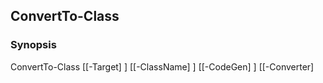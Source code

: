 ConvertTo-Class
---------------

### Synopsis

ConvertTo-Class [[-Target] <Object>] [[-ClassName] <Object>] [[-CodeGen] <Object>] [[-Converter] <Object>] [<CommonParameters>]

---

### Description

---

### Parameters
#### **ClassName**

|Type      |Required|Position|PipelineInput|
|----------|--------|--------|-------------|
|`[Object]`|false   |1       |false        |

#### **CodeGen**

Valid Values:

* PowerShell
* CSharp

|Type      |Required|Position|PipelineInput|
|----------|--------|--------|-------------|
|`[Object]`|false   |2       |false        |

#### **Converter**

|Type      |Required|Position|PipelineInput|
|----------|--------|--------|-------------|
|`[Object]`|false   |3       |false        |

#### **Target**

|Type      |Required|Position|PipelineInput|
|----------|--------|--------|-------------|
|`[Object]`|false   |0       |false        |

---

### Inputs
None

---

### Outputs
* [Object](https://learn.microsoft.com/en-us/dotnet/api/System.Object)

---

### Syntax
```PowerShell
syntaxItem
```
```PowerShell
----------
```
```PowerShell
{@{name=ConvertTo-Class; CommonParameters=True; parameter=System.Object[]}}
```
